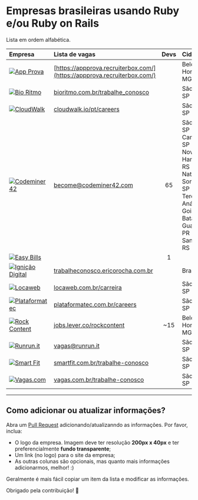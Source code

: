 # Empresas brasileiras usando Ruby e/ou Ruby on Rails

Lista em ordem alfabética.

| Empresa                                                                                                                                                           | Lista de vagas                                                                   | Devs  | Cidade                                                                                                                                                                   | Remoto? |
| :---                                                                                                                                                              | :---                                                                             | :---: | :---                                                                                                                                                                     | :---:   |
| [![App Prova](https://github.com/lucascaton/empresas-brasileiras-usando-ruby/blob/master/companies/appprova.png)](http://appprova.com.br/)                        | [https://appprova.recruiterbox.com/](https://appprova.recruiterbox.com/)         |       | Belo Horizonte-MG                                                                                                                                                        |         |
| [![Bio Ritmo](https://github.com/lucascaton/empresas-brasileiras-usando-ruby/blob/master/companies/bio-ritmo.png)](https://www.bioritmo.com.br)                   | [bioritmo.com.br/trabalhe_conosco](https://www.bioritmo.com.br/trabalhe_conosco) |       | São Paulo-SP                                                                                                                                                             |         |
| [![CloudWalk](https://github.com/lucascaton/empresas-brasileiras-usando-ruby/blob/master/companies/cloud-walk.png)](https://www.cloudwalk.io/pt)                  | [cloudwalk.io/pt/careers](https://www.cloudwalk.io/pt/careers)                   |       | São Paulo-SP                                                                                                                                                             |         |
| [![Codeminer 42](https://github.com/lucascaton/empresas-brasileiras-usando-ruby/blob/master/companies/codeminer.png)](https://www.codeminer42.com)                | [become@codeminer42.com](mailto:become@codeminer42.com)                          | 65    | São Paulo-SP<br>Campinas-SP<br>Novo Hamburgo-RS<br>Natal-RN<br>Sorocaba-SP<br>Teresina-PI<br>Anápolis-GO<br>Goiânia-GO<br>Batatais-SP<br>Guarapuava-PR<br>Santa Maria-RS |         |
| [![Easy Bills](https://github.com/lucascaton/empresas-brasileiras-usando-ruby/blob/master/companies/easy-bills.png)](https://www.easybills.io/?locale=pt-BR)      |                                                                                  | 1     |                                                                                                                                                                          | ✓       |
| [![Ignição Digital](https://github.com/lucascaton/empresas-brasileiras-usando-ruby/blob/master/companies/ignicao-digital.png)](https://www.ignicaodigital.com.br) | [trabalheconosco.ericorocha.com.br](http://trabalheconosco.ericorocha.com.br)    |       | Brasília-DF                                                                                                                                                              |         |
| [![Locaweb](https://github.com/lucascaton/empresas-brasileiras-usando-ruby/blob/master/companies/locaweb.png)](https://www.locaweb.com.br)                        | [locaweb.com.br/carreira](https://www.locaweb.com.br/carreira)                   |       | São Paulo-SP                                                                                                                                                             |         |
| [![Plataformatec](https://github.com/lucascaton/empresas-brasileiras-usando-ruby/blob/master/companies/plataformatec.png)](http://plataformatec.com.br)           | [plataformatec.com.br/careers](http://plataformatec.com.br/careers)              |       | São Paulo-SP                                                                                                                                                             |         |
| [![Rock Content](https://github.com/lucascaton/empresas-brasileiras-usando-ruby/blob/master/companies/rockcontent.png)](https://rockcontent.com)                  | [jobs.lever.co/rockcontent](https://jobs.lever.co/rockcontent)                   | ~15   | Belo Horizonte-MG                                                                                                                                                        | Parcial |
| [![Runrun.it](https://github.com/lucascaton/empresas-brasileiras-usando-ruby/blob/master/companies/runrun-it.png)](https://runrun.it/pt-BR)                       | [vagas@runrun.it](mailto:vagas@runrun.it)                                        |       | São Paulo-SP                                                                                                                                                             |         |
| [![Smart Fit](https://github.com/lucascaton/empresas-brasileiras-usando-ruby/blob/master/companies/smart-fit.png)](https://www.smartfit.com.br)                   | [smartfit.com.br/trabalhe-conosco](https://www.smartfit.com.br/trabalhe-conosco) |       | São Paulo-SP                                                                                                                                                             |         |
| [![Vagas.com](https://github.com/lucascaton/empresas-brasileiras-usando-ruby/blob/master/companies/vagas.png)](https://www.vagas.com.br)                          | [vagas.com.br/trabalhe-conosco](https://www.vagas.com.br/trabalhe-conosco)       |       | São Paulo-SP                                                                                                                                                             |         |

---

## Como adicionar ou atualizar informações?

Abra um [Pull Request](https://github.com/lucascaton/empresas-brasileiras-usando-ruby/pulls)
adicionando/atualizanndo as informações. Por favor, inclua:

* O logo da empresa. Imagem deve ter resolução **200px x 40px** e ter preferencialmente **fundo transparente**;
* Um link (no logo) para o site da empresa;
* As outras colunas são opcionais, mas quanto mais informações adicionarmos, melhor! :)

Geralmente é mais fácil copiar um item da lista e modificar as informações.

Obrigado pela contribuição! 👊
